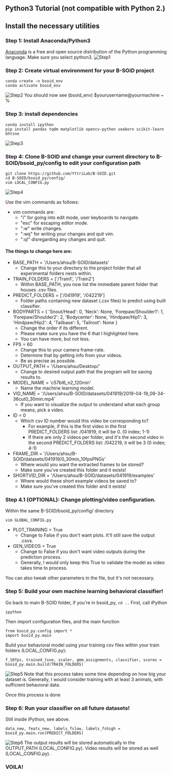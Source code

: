 ## Python3 Tutorial (not compatible with Python 2.)

## Install the necessary utilities 
### Step 1: Install Anaconda/Python3
[Anaconda](https://www.anaconda.com/) is a free and open source distribution of the Python programming language. 
Make sure you select python3.
![Step1](../demo/py3_step1.gif)
### Step 2: Create virtual environment for your B-SOiD project
```
conda create -n bsoid_env
conda activate bsoid_env
```
![Step2](../demo/py3_step2.gif)
You should now see (bsoid_env) $yourusername@yourmachine ~ %

### Step 3: install dependencies
```
conda install ipython  
pip install pandas tqdm matplotlib opencv-python seaborn scikit-learn bhtsne
```
![Step3](../demo/py3_step3.gif)

### Step 4: Clone B-SOID and change your current directory to B-SOID/bsoid_py/config to edit your configuration path
```
git clone https://github.com/YttriLab/B-SOID.git
cd B-SOID/bsoid_py/config/
vim LOCAL_CONFIG.py
```
![Step4](../demo/py3_step4.gif)

Use the vim commands as follows:
* vim commands are:
    * "i" for going into edit mode, user keyboards to navigate.
    * "esc" for escaping editor mode. 
    * ":w" write changes.
    * ":wq" for writing your changes and quit vim.
    * ":q!" disregarding any changes and quit.

#### The things to change here are:
* BASE_PATH = '/Users/ahsu/B-SOID/datasets'
    * Change this to your directory to the project folder that all experimental folders nests within.
* TRAIN_FOLDERS = ['/Train1', '/Train2']
    * Within BASE_PATH, you now list the immediate parent folder that houses .csv files.
* PREDICT_FOLDERS = ['/041919', '/042219']
    * Folder paths containing new dataset (.csv files) to predict using built classifier.
* BODYPARTS = {
    'Snout/Head': 0,
    'Neck': None,
    'Forepaw/Shoulder1': 1,
    'Forepaw/Shoulder2': 2,
    'Bodycenter': None,
    'Hindpaw/Hip1': 3,
    'Hindpaw/Hip2': 4,
    'Tailbase': 5,
    'Tailroot': None
}
    * Change the order if its different. 
    * Please make sure you have the 6 that I highlighted here. 
    * You can have more, but not less.
* FPS = 60
    * Change this to your camera frame-rate. 
    * Determine that by getting info from your videos. 
    * Be as precise as possible.
* OUTPUT_PATH = '/Users/ahsu/Desktop/'
    * Change to desired output path that the program will be saving results to.
* MODEL_NAME = 'c57bl6_n2_120min'
    * Name the machine learning model.
* VID_NAME = '/Users/ahsu/B-SOID/datasets/041919/2019-04-19_09-34-36cut0_30min.mp4'
    * If you want to visualize the output to understand what each group means, pick a video.
* ID = 0
    * Which csv ID number would this video be corresponding to?
        * For example, if this is the first video in the first PREDICT_FOLDERS list: /041919, it will be 0. (0 index; 1-1)
        * If there are only 2 videos per folder, and it's the second video in the second PREDICT_FOLDERS list: /042219, it will be 3 (0 index; 4-1)
* FRAME_DIR = '/Users/ahsu/B-SOID/datasets/041919/0_30min_10fpsPNGs'
    * Where would you want the extracted frames to be stored?
    * Make sure you've created this folder and it exists!
* SHORTVID_DIR = '/Users/ahsu/B-SOID/datasets/041919/examples'
    * Where would these short example videos be saved to?
    * Make sure you've created this folder and it exists!

### Step 4.1 (OPTIONAL): Change plotting/video configuration.
Within the same B-SOID/bsoid_py/config/ directory
```
vim GLOBAL_CONFIG.py
```
* PLOT_TRAINING = True
    * Change to False if you don't want plots. It'll still save the output .csvs.
* GEN_VIDEOS = True
    * Change to False if you don't want video outputs during the prediction process.
    * Generally, I would only keep this True to validate the model as video takes time to process.
    
You can also tweak other parameters in the file, but it's not necessary.
    
### Step 5: Build your own machine learning behavioral classifier!
Go back to main B-SOID folder, if you're in bsoid_py, `cd ..`
First, call iPython
```
ipython
```
Then import configuration files, and the main function
```
from bsoid_py.config import *
import bsoid_py.main
```
Build your behavioral model using your training csv files within your train folders (LOCAL_CONFIG.py):
```
f_10fps, trained_tsne, scaler, gmm_assignments, classifier, scores = bsoid_py.main.build(TRAIN_FOLDERS)
```
![Step5](../demo/py3_step5.gif)
Note that this process takes some time depending on how big your dataset is. 
Generally, I would consider training with at least 3 animals, with sufficient behavioral data.

Once this process is done

### Step 6: Run your classifier on all future datasets!
Still inside iPython, see above.
```
data_new, feats_new, labels_fslow, labels_fshigh = bsoid_py.main.run(PREDICT_FOLDERS)
```
![Step6](../demo/py3_step6.gif)
The output results will be stored automatically in the OUTPUT_PATH (LOCAL_CONFIG.py).
Video results will be stored as well (LOCAL_CONFIG.py).

### VOILA!

